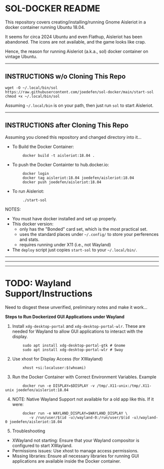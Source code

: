# SOL-DOCKER README #
This repository covers creating/installing/running Gnome Aisleriot in a docker container running Ubuntu 18.04. 

It seems for circa 2024 Ubuntu and even Flathup, Aisleriot has been abandoned. The icons are not available, and the game looks like crap.

Hence, the reason for running Aisleriot (a.k.a., sol) docker container on vintage Ubuntu.

---

## INSTRUCTIONS w/o Cloning This Repo #
```
wget -O ~/.local/bin/sol https://raw.githubusercontent.com/joedefen/sol-docker/main/start-sol
chmod +x ~/.local/bin/sol
```
Assuming `~/.local/bin` is on your path, then just run `sol` to start Aisleriot.

---

## INSTRUCTIONS after Cloning This Repo #

Assuming you cloned this repository and changed directory into it...

* To Build the Docker Container:
```
        docker build -t aisleriot:18.04 .
```
* To push the Docker Containter to hub.docker.io:
```
        docker login
        docker tag aisleriot:18.04 joedefen/aisleriot:18.04
        docker push joedefen/aisleriot:18.04

```

* To run Aisleriot:
```
        ./start-sol
```

NOTES:
* You must have docker installed and set up properly.
* This docker version:
    * only has the "Bonded" card set, which is the most practical set.
    * uses the standard places under `~/.config/` to store your perferences and stats.
    * requires running under X11 (i.e., not Wayland)
* The `deploy` script just copies `start-sol` to your `~/.local/bin/`.


---
---
---
# TODO: Wayland Support/Instructions

Need to disgest these unverified, preliminary notes and make it work...

**Steps to Run Dockerized GUI Applications under Wayland**

1. Install `xdg-desktop-portal` and `xdg-desktop-portal-wlr`.
   These are needed for Wayland to allow GUI applications to interact with the display.
```
        sudo apt install xdg-desktop-portal-gtk # Gnome
        sudo apt install xdg-desktop-portal-wlr # Sway
```
2. Use xhost for Display Access (for XWayland)
```
        xhost +si:localuser:$(whoami)
```
3. Run the Docker Container with Correct Environment Variables. Example
```
        docker run -e DISPLAY=$DISPLAY -v /tmp/.X11-unix:/tmp/.X11-unix joedefen/aisleriot:18.04
```
4. NOTE: Native Wayland Support not available for a old app like this. If it were:
```
        docker run -e WAYLAND_DISPLAY=$WAYLAND_DISPLAY \
           -v /run/user/$(id -u)/wayland-0:/run/user/$(id -u)/wayland-0 joedefen/aisleriot:18.04
```
5. Troubleshooting
* XWayland not starting: Ensure that your Wayland compositor is configured to start XWayland.
* Permissions issues: Use xhost to manage access permissions.
* Missing libraries: Ensure all necessary libraries for running GUI applications are available inside the Docker container.
